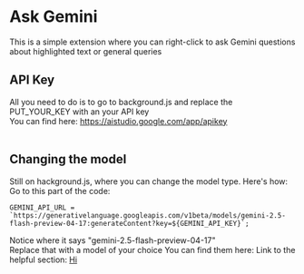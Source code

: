 # Ask Gemini
This is a simple extension where you can right-click to ask Gemini questions about highlighted text or general queries<br>

## API Key
All you need to do is to go to background.js and replace the PUT_YOUR_KEY with an your API key
<br>
You can find here: https://aistudio.google.com/app/apikey
<br>
<br>
## Changing the model
Still on hackground.js, where you can change the model type. Here's how:
Go to this part of the code:
```
GEMINI_API_URL = `https://generativelanguage.googleapis.com/v1beta/models/gemini-2.5-flash-preview-04-17:generateContent?key=${GEMINI_API_KEY}`;
```
Notice where it says "gemini-2.5-flash-preview-04-17"  
Replace that with a model of your choice
You can find them here: Link to the helpful section: [Hi](https://ai.google.dev/gemini-api/docs/models)

